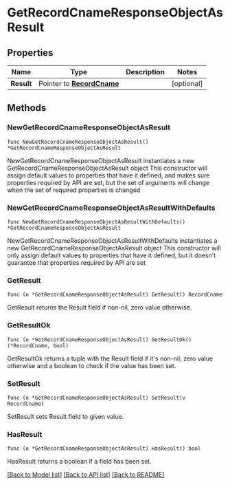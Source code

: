# GetRecordCnameResponseObjectAsResult

## Properties

Name | Type | Description | Notes
------------ | ------------- | ------------- | -------------
**Result** | Pointer to [**RecordCname**](RecordCname.md) |  | [optional] 

## Methods

### NewGetRecordCnameResponseObjectAsResult

`func NewGetRecordCnameResponseObjectAsResult() *GetRecordCnameResponseObjectAsResult`

NewGetRecordCnameResponseObjectAsResult instantiates a new GetRecordCnameResponseObjectAsResult object
This constructor will assign default values to properties that have it defined,
and makes sure properties required by API are set, but the set of arguments
will change when the set of required properties is changed

### NewGetRecordCnameResponseObjectAsResultWithDefaults

`func NewGetRecordCnameResponseObjectAsResultWithDefaults() *GetRecordCnameResponseObjectAsResult`

NewGetRecordCnameResponseObjectAsResultWithDefaults instantiates a new GetRecordCnameResponseObjectAsResult object
This constructor will only assign default values to properties that have it defined,
but it doesn't guarantee that properties required by API are set

### GetResult

`func (o *GetRecordCnameResponseObjectAsResult) GetResult() RecordCname`

GetResult returns the Result field if non-nil, zero value otherwise.

### GetResultOk

`func (o *GetRecordCnameResponseObjectAsResult) GetResultOk() (*RecordCname, bool)`

GetResultOk returns a tuple with the Result field if it's non-nil, zero value otherwise
and a boolean to check if the value has been set.

### SetResult

`func (o *GetRecordCnameResponseObjectAsResult) SetResult(v RecordCname)`

SetResult sets Result field to given value.

### HasResult

`func (o *GetRecordCnameResponseObjectAsResult) HasResult() bool`

HasResult returns a boolean if a field has been set.


[[Back to Model list]](../README.md#documentation-for-models) [[Back to API list]](../README.md#documentation-for-api-endpoints) [[Back to README]](../README.md)


